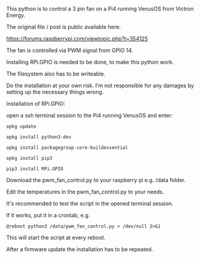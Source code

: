 This python is to control a 3 pin fan on a Pi4 running VenusOS from Victron Energy.

The original file / post is public available here:

https://forums.raspberrypi.com/viewtopic.php?t=354125

The fan is controlled via PWM signal from GPIO 14.

Installing RPi.GPIO is needed to be done, to make this python work. 

The filesystem also has to be writeable. 

Do the installation at your own risk. I'm not responsible for any damages by setting up the necessary things wrong.


Installation of RPi.GPIO:

open a ssh terminal session to the Pi4 running VenusOS and enter:

  	opkg update
  
  	opkg install python3-dev
  
 	opkg install packagegroup-core-buildessential
  
  	opkg install pip3
  
  	pip3 install RPi.GPIO
  

Download the pwm_fan_control.py to your raspberry pi e.g. /data folder.

Edit the temperatures in the pwm_fan_control.py to your needs.

It's recommended to test the script in the opened terminal session.

If it works, put it in a crontab, e.g. 

    @reboot python3 /data/pwm_fan_control.py > /dev/null 2>&1

This will start the script at every reboot.

After a firmware update the installation has to be repeated.
